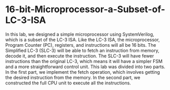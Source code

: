 # 16-bit-Microprocessor-a-Subset-of-LC-3-ISA

In this lab, we designed a simple microprocessor using SystemVerilog, which is a subset of the LC-3 ISA. Like the LC-3 ISA, the microprocessor, Program Counter (PC), registers, and instructions will all be 16 bits. The Simplified LC-3 (SLC-3) will be able to fetch an instruction from memory, decode it, and then execute the instruction. The SLC-3 will have fewer instructions than the original LC-3, which means it will have a simpler FSM and a more straightforward control unit. This lab was divided into two parts. In the first part, we implement the fetch operation, which involves getting the desired instruction from the memory. In the second part, we constructed the full CPU unit to execute all the instructions.
